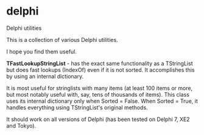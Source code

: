 # delphi

Delphi utilities

This is a collection of various Delphi utilities.

I hope you find them useful.

**TFastLookupStringList** - has the exact same functionality as a TStringList
but does fast lookups (IndexOf) even if it is not sorted.
It accomplishes this by using an internal dictionary.

It is most useful for stringlists with many items (at least 100 items
or more, but most notably useful with, say, tens of thousands of items).
This class uses its internal dictionary only when Sorted = False.
When Sorted = True, it handles everything using TStringList's original methods.

It should work on all versions of Delphi (has been tested on Delphi 7, XE2 and Tokyo).
